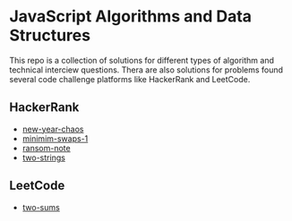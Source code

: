 # JavaScript Algorithms and Data Structures
This repo is a collection of solutions for different types of algorithm and technical interciew
questions. Thera are also solutions for problems found several code challenge platforms like HackerRank and LeetCode.

## HackerRank
* [new-year-chaos](hacker-rank/new-year-chaos.js)
* [minimim-swaps-1](hacker-rank/minimum-swaps-2.js)
* [ransom-note](hacker-rank/ransom-note.js)
* [two-strings](hacker-rank/two-strings.js)


## LeetCode
* [two-sums](leet-code/two-sum.js)
